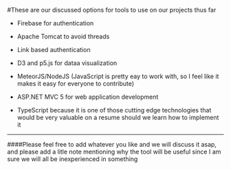 #These are our discussed options for tools to use on our projects thus far

- Firebase for authentication

- Apache Tomcat to avoid threads

- Link based authentication

- D3 and p5.js for dataa visualization

- MeteorJS/NodeJS (JavaScript is pretty eay to work with, so I feel like it makes it easy for everyone to contribute)

- ASP.NET MVC 5 for web application development

- TypeScript because it is one of those cutting edge technologies that would be very valuable on a resume should we learn how to implement it

***

####Please feel free to add whatever you like and we will discuss it asap, and please add a litle note mentioning why the tool will be useful since I am sure we will all be inexperienced in something
